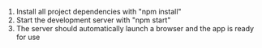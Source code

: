 1. Install all project dependencies with "npm install"
2. Start the development server with "npm start"
3. The server should automatically launch a browser and the app is ready for use